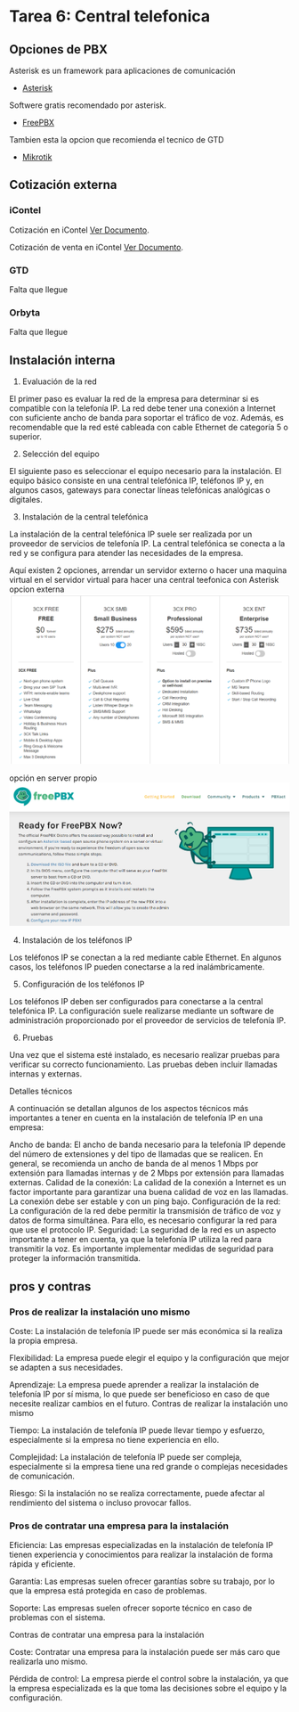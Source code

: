 # Tarea 6: Central telefonica


## Opciones de PBX
Asterisk es un framework para aplicaciones de comunicación
- [Asterisk](https://www.asterisk.org/)

Softwere gratis recomendado por asterisk.
- [FreePBX](https://www.freepbx.org/get-started/)


Tambien esta la opcion que recomienda el tecnico de GTD
- [Mikrotik](https://configurarmikrotikwireless.com/blog/priorizar-voip-con-mikrotik.html)


## Cotización externa 

### iContel


Cotización en iContel [Ver Documento](Files\Cotización_Techno_Refractarios_S_A_-_Telefonia_IP_arriendo.pdf).


Cotización de venta en iContel [Ver Documento](Files\Cotización_Techno_Refractarios_S_A_-_Telefonia_IP_Vta.pdf).

### GTD
Falta que llegue 

### Orbyta
Falta que llegue 


## Instalación interna

1. Evaluación de la red

El primer paso es evaluar la red de la empresa para determinar si es compatible con la telefonía IP. La red debe tener una conexión a Internet con suficiente ancho de banda para soportar el tráfico de voz. Además, es recomendable que la red esté cableada con cable Ethernet de categoría 5 o superior.

2. Selección del equipo

El siguiente paso es seleccionar el equipo necesario para la instalación. El equipo básico consiste en una central telefónica IP, teléfonos IP y, en algunos casos, gateways para conectar líneas telefónicas analógicas o digitales.

3. Instalación de la central telefónica

La instalación de la central telefónica IP suele ser realizada por un proveedor de servicios de telefonía IP. La central telefónica se conecta a la red y se configura para atender las necesidades de la empresa.

Aquí existen 2 opciones, arrendar un servidor externo o hacer una maquina virtual en el servidor virtual para hacer una central teefonica con Asterisk
opcion externa
![3CX](Files\3CX.png)

opción en server propio 
![FreePBX](Files\FreePBX.png)

4. Instalación de los teléfonos IP

Los teléfonos IP se conectan a la red mediante cable Ethernet. En algunos casos, los teléfonos IP pueden conectarse a la red inalámbricamente.

5. Configuración de los teléfonos IP

Los teléfonos IP deben ser configurados para conectarse a la central telefónica IP. La configuración suele realizarse mediante un software de administración proporcionado por el proveedor de servicios de telefonía IP.

6. Pruebas

Una vez que el sistema esté instalado, es necesario realizar pruebas para verificar su correcto funcionamiento. Las pruebas deben incluir llamadas internas y externas.

Detalles técnicos

A continuación se detallan algunos de los aspectos técnicos más importantes a tener en cuenta en la instalación de telefonía IP en una empresa:

Ancho de banda: El ancho de banda necesario para la telefonía IP depende del número de extensiones y del tipo de llamadas que se realicen. En general, se recomienda un ancho de banda de al menos 1 Mbps por extensión para llamadas internas y de 2 Mbps por extensión para llamadas externas.
Calidad de la conexión: La calidad de la conexión a Internet es un factor importante para garantizar una buena calidad de voz en las llamadas. La conexión debe ser estable y con un ping bajo.
Configuración de la red: La configuración de la red debe permitir la transmisión de tráfico de voz y datos de forma simultánea. Para ello, es necesario configurar la red para que use el protocolo IP.
Seguridad: La seguridad de la red es un aspecto importante a tener en cuenta, ya que la telefonía IP utiliza la red para transmitir la voz. Es importante implementar medidas de seguridad para proteger la información transmitida.


## pros y contras

### Pros de realizar la instalación uno mismo

Coste: La instalación de telefonía IP puede ser más económica si la realiza la propia empresa.

Flexibilidad: La empresa puede elegir el equipo y la configuración que mejor se adapten a sus necesidades.

Aprendizaje: La empresa puede aprender a realizar la instalación de telefonía IP por sí misma, lo que puede ser beneficioso en caso de que necesite realizar cambios en el futuro.
Contras de realizar la instalación uno mismo

Tiempo: La instalación de telefonía IP puede llevar tiempo y esfuerzo, especialmente si la empresa no tiene experiencia en ello.

Complejidad: La instalación de telefonía IP puede ser compleja, especialmente si la empresa tiene una red grande o complejas necesidades de comunicación.

Riesgo: Si la instalación no se realiza correctamente, puede afectar al rendimiento del sistema o incluso provocar fallos.
### Pros de contratar una empresa para la instalación

Eficiencia: Las empresas especializadas en la instalación de telefonía IP tienen experiencia y conocimientos para realizar la instalación de forma rápida y eficiente.

Garantía: Las empresas suelen ofrecer garantías sobre su trabajo, por lo que la empresa está protegida en caso de problemas.

Soporte: Las empresas suelen ofrecer soporte técnico en caso de problemas con el sistema.

Contras de contratar una empresa para la instalación

Coste: Contratar una empresa para la instalación puede ser más caro que realizarla uno mismo.

Pérdida de control: La empresa pierde el control sobre la instalación, ya que la empresa especializada es la que toma las decisiones sobre el equipo y la configuración.